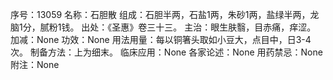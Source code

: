 序号：13059
名称：石胆散
组成：石胆半两，石盐1两，朱砂1两，盐绿半两，龙脑1分，腻粉1钱。
出处：《圣惠》卷三十三。
主治：眼生肤翳，目赤痛，痒涩。
加减：None
功效：None
用法用量：每以铜箸头取如小豆大，点目中，日3-4次。
制备方法：上为细末。
临床应用：None
各家论述：None
用药禁忌：None
附注：None
